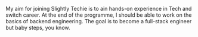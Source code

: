 My aim for joining Slightly Techie is to ain hands-on experience in Tech and switch career. At the end of the programme, I should be able to work on the basics of backend engineering. The goal is to become a full-stack engineer but baby steps, you know. 
